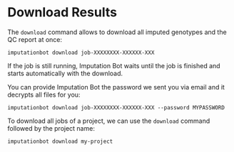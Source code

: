 # Download Results

The `download` command allows to download all imputed genotypes and the QC report at once:

```
imputationbot download job-XXXXXXXX-XXXXXX-XXX
```

If the job is still running, Imputation Bot waits until the job is finished and starts automatically with the download.

You can provide Imputation Bot the password we sent you via email and it decrypts all files for you:

```
imputationbot download job-XXXXXXXX-XXXXXX-XXX --password MYPASSWORD
```

To download all jobs of a project, we can use the `download` command followed by the project name:

```
imputationbot download my-project
```

